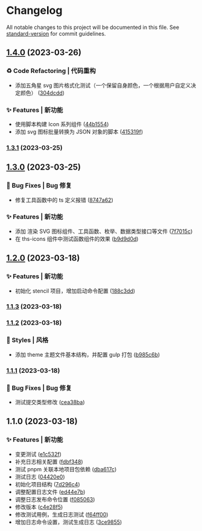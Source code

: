 # Changelog

All notable changes to this project will be documented in this file. See [standard-version](https://github.com/conventional-changelog/standard-version) for commit guidelines.

## [1.4.0](https://github.com/Lyrelion/ths-design-test1/compare/v1.3.1...v1.4.0) (2023-03-26)


### ♻️ Code Refactoring | 代码重构

* 添加五角星 svg 图片格式化测试（一个保留自身颜色，一个根据用户自定义决定颜色） ([304dcdd](https://github.com/Lyrelion/ths-design-test1/commit/304dcdd2a662e585cd8725a9d5409b3404d24086))


### ✨ Features | 新功能

* 使用脚本构建 Icon 系列组件 ([44b1554](https://github.com/Lyrelion/ths-design-test1/commit/44b15540dedce81ccdc8ffbe9a1b3e1e19117b9f))
* 添加 svg 图标批量转换为 JSON 对象的脚本 ([415319f](https://github.com/Lyrelion/ths-design-test1/commit/415319f38587ce30010b7e09d209e57b4b303955))

### [1.3.1](https://github.com/Lyrelion/ths-design-test1/compare/v1.3.0...v1.3.1) (2023-03-25)

## [1.3.0](https://github.com/Lyrelion/ths-design-test1/compare/v1.2.0...v1.3.0) (2023-03-25)


### 🐛 Bug Fixes | Bug 修复

* 修复工具函数中的 ts 定义报错 ([8747a62](https://github.com/Lyrelion/ths-design-test1/commit/8747a62745c73873a754b4eae5a6388d9ff53323))


### ✨ Features | 新功能

* 添加 渲染 SVG 图标组件、工具函数、枚举、数据类型接口等文件 ([7f7015c](https://github.com/Lyrelion/ths-design-test1/commit/7f7015cfcb3883ef6b7068c990b9548b3742abd8))
* 在 ths-icons 组件中测试函数组件的效果 ([b9d9d0d](https://github.com/Lyrelion/ths-design-test1/commit/b9d9d0db93bc5509564f0bf6f8b4a67355cc26b2))

## [1.2.0](https://github.com/Lyrelion/ths-design-test1/compare/v1.1.3...v1.2.0) (2023-03-18)


### ✨ Features | 新功能

* 初始化 stencil 项目，增加启动命令配置 ([188c3dd](https://github.com/Lyrelion/ths-design-test1/commit/188c3dd20c5d3f46fc274dd5d320476e014f01a1))

### [1.1.3](https://github.com/Lyrelion/ths-design-test1/compare/v1.1.2...v1.1.3) (2023-03-18)

### [1.1.2](https://github.com/Lyrelion/ths-design-test1/compare/v1.1.1...v1.1.2) (2023-03-18)


### 💄 Styles | 风格

* 添加 theme 主题文件基本结构，并配置 gulp 打包 ([b985c6b](https://github.com/Lyrelion/ths-design-test1/commit/b985c6ba2cc575c7eb42b07aee48e4e06bf6efb4))

### [1.1.1](https://github.com/Lyrelion/ths-design-test1/compare/v1.1.0...v1.1.1) (2023-03-18)


### 🐛 Bug Fixes | Bug 修复

* 测试提交类型修改 ([cea38ba](https://github.com/Lyrelion/ths-design-test1/commit/cea38baba0930ab14be915d4cf9d077bdd97078a))

## 1.1.0 (2023-03-18)


### ✨ Features | 新功能

* 变更测试 ([e1c532f](https://github.com/Lyrelion/ths-design-test1/commit/e1c532f676aa85e3723393d8226933fd3ca19f50))
* 补充日志相关配置 ([fdbf348](https://github.com/Lyrelion/ths-design-test1/commit/fdbf3487c0d1f279db8bfb5ebdff8d1d5802c08b))
* 测试 pnpm 关联本地项目包依赖 ([dba617c](https://github.com/Lyrelion/ths-design-test1/commit/dba617cf8db315c2c52ad6bf6c4b2bdcc51cfeac))
* 测试日志 ([04420e0](https://github.com/Lyrelion/ths-design-test1/commit/04420e0b1f790b0a3689434785ae186468e94c94))
* 初始化项目结构 ([7d296c4](https://github.com/Lyrelion/ths-design-test1/commit/7d296c49a7a5e13c3fb45e7bd74c5d7fd697a5f3))
* 调整配置日志文件 ([ed44e7b](https://github.com/Lyrelion/ths-design-test1/commit/ed44e7b1c2dbfe6eca177a31b26dc80ed485de10))
* 调整日志发布命令位置 ([f085063](https://github.com/Lyrelion/ths-design-test1/commit/f08506344c6a731634bf6c86394a63be5af46860))
* 修改版本 ([c4e28f5](https://github.com/Lyrelion/ths-design-test1/commit/c4e28f56b19b096971e7706e1b6c5f1753352b14))
* 修改测试用例，生成日志测试 ([f64ff00](https://github.com/Lyrelion/ths-design-test1/commit/f64ff004b1cb474990cf97d7185b8dd0cc45fcc5))
* 增加日志命令设置，测试生成日志 ([3ce9855](https://github.com/Lyrelion/ths-design-test1/commit/3ce985581ff683c7aa8a66127aa06a5f307dea77))
